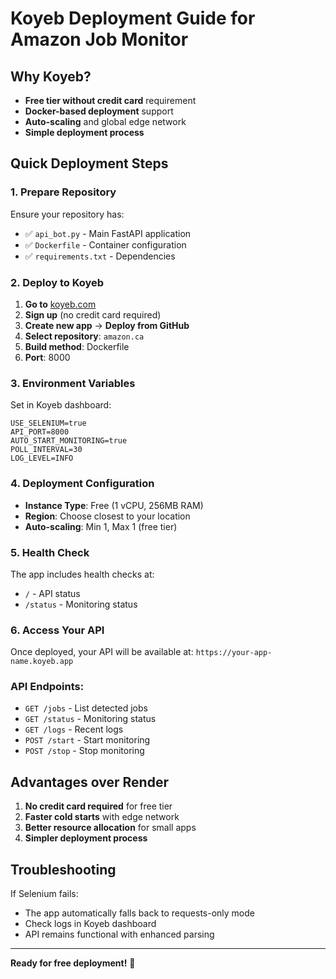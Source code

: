 # Koyeb Deployment Guide for Amazon Job Monitor

## Why Koyeb?
- **Free tier without credit card** requirement
- **Docker-based deployment** support
- **Auto-scaling** and global edge network
- **Simple deployment process**

## Quick Deployment Steps

### 1. Prepare Repository
Ensure your repository has:
- ✅ `api_bot.py` - Main FastAPI application
- ✅ `Dockerfile` - Container configuration
- ✅ `requirements.txt` - Dependencies

### 2. Deploy to Koyeb

1. **Go to** [koyeb.com](https://www.koyeb.com)
2. **Sign up** (no credit card required)
3. **Create new app** → **Deploy from GitHub**
4. **Select repository**: `amazon.ca`
5. **Build method**: Dockerfile
6. **Port**: 8000

### 3. Environment Variables

Set in Koyeb dashboard:

```
USE_SELENIUM=true
API_PORT=8000
AUTO_START_MONITORING=true
POLL_INTERVAL=30
LOG_LEVEL=INFO
```

### 4. Deployment Configuration

- **Instance Type**: Free (1 vCPU, 256MB RAM)
- **Region**: Choose closest to your location
- **Auto-scaling**: Min 1, Max 1 (free tier)

### 5. Health Check

The app includes health checks at:
- `/` - API status
- `/status` - Monitoring status

### 6. Access Your API

Once deployed, your API will be available at:
`https://your-app-name.koyeb.app`

### API Endpoints:
- `GET /jobs` - List detected jobs
- `GET /status` - Monitoring status
- `GET /logs` - Recent logs
- `POST /start` - Start monitoring
- `POST /stop` - Stop monitoring

## Advantages over Render

1. **No credit card required** for free tier
2. **Faster cold starts** with edge network
3. **Better resource allocation** for small apps
4. **Simpler deployment process**

## Troubleshooting

If Selenium fails:
- The app automatically falls back to requests-only mode
- Check logs in Koyeb dashboard
- API remains functional with enhanced parsing

---

**Ready for free deployment!** 🚀